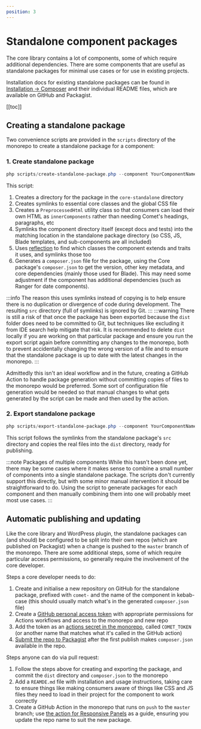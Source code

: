 ```yaml
---
position: 3
---
```


# Standalone component packages

The core library contains a lot of components, some of which require additional dependencies. There are some components that are useful as standalone packages for minimal use cases or for use in existing projects.

Installation docs for existing standalone packages can be found in [Installation -> Composer](../installation/composer.md) and their individual README files, which are available on GitHub and Packagist.

[[toc]]

## Creating a standalone package

Two convenience scripts are provided in the `scripts` directory of the monorepo to create a standalone package for a component:

### 1. Create standalone package

```powershell
php scripts/create-standalone-package.php --component YourComponentName
```

This script:
1. Creates a directory for the package in the `core-standalone` directory
2. Creates symlinks to essential core classes and the global CSS file
3. Creates a `PreprocessedHtml` utility class so that consumers can load their own HTML as `innerComponents` rather than needing Comet's headings, paragraphs, etc
4. Symlinks the component directory itself (except docs and tests) into the matching location in the standalone package directory (so CSS, JS, Blade templates, and sub-components are all included)
5. Uses [reflection](https://www.php.net/manual/en/book.reflection.php) to find which classes the component extends and traits it uses, and symlinks those too
6. Generates a `composer.json` file for the package, using the Core package's `composer.json` to get the version, other key metadata, and core dependencies (mainly those used for Blade). This may need some adjustment if the component has additional dependencies (such as Ranger for date components).

:::info
The reason this uses symlinks instead of copying is to help ensure there is no duplication or divergence of code during development. The resulting `src` directory (full of symlinks) is ignored by Git.
:::
:::warning
There is still a risk of that once the package has been exported because the `dist` folder does need to be committed to Git, but techniques like excluding it from IDE search help mitigate that risk. It is recommended to delete
`dist` locally if you are working on that particular package and ensure you run the export script again before committing any changes to the monorepo, both to prevent accidentally changing the wrong version of a file and to ensure that the standalone package is up to date with the latest changes in the monorepo.
:::

Admittedly this isn't an ideal workflow and in the future, creating a GitHub Action to handle package generation without committing copies of files to the monorepo would be preferred. Some sort of configuration file generation would be needed so that manual changes to what gets generated by the script can be made and then used by the action.

### 2. Export standalone package

```powershell
php scripts/export-standalone-package.php --component YourComponentName
```

This script follows the symlinks from the standalone package's `src` directory and copies the real files into the `dist` directory, ready for publishing.

:::note Packages of multiple components
While this hasn't been done yet, there may be some cases where it makes sense to combine a small number of components into a single standalone package. The scripts don't currently support this directly, but with some minor manual intervention it should be straightforward to do. Using the script to generate packages for each component and then manually combining them into one will probably meet most use cases.
:::

## Automatic publishing and updating

Like the core library and WordPress plugin, the standalone packages can (and should) be configured to be split into their own repos (which are published on Packagist) when a change is pushed to the `master` branch of the monorepo. There are some additional steps, some of which require particular access permissions, so generally require the involvement of the core developer.

Steps a core developer needs to do:
1. Create and initialise a new repository on GitHub for the standalone package, prefixed with `comet-` and the name of the component in kebab-case (this should usually match what's in the generated `composer.json` file)
2. Create a [GitHub personal access token](https://github.com/settings/personal-access-tokens) with appropriate permissions for Actions workflows and access to the monorepo and new repo
3. Add the token as an [actions secret in the monorepo](https://github.com/doubleedesign/comet-components/settings/secrets/actions), called `COMET_TOKEN` (or another name that matches what it's called in the GitHub action)
4. [Submit the repo to Packagist](https://packagist.org/packages/submit) after the first publish makes `composer.json` available in the repo.

Steps anyone can do via pull request:
1. Follow the steps above for creating and exporting the package, and commit the `dist` directory and `composer.json` to the monorepo
2. Add a `REAMDE.md` file with installation and usage instructions, taking care to ensure things like making consumers aware of things like CSS and JS files they need to load in their project for the component to work correctly
3. Create a GitHub Action in the monorepo that runs on `push` to the `master` branch; use [the action for Responsive Panels](https://github.com/doubleedesign/comet-components/blob/master/.github/workflows/split-core-standalone-responsive-panels.yml) as a guide, ensuring you update the repo name to suit the new package.
